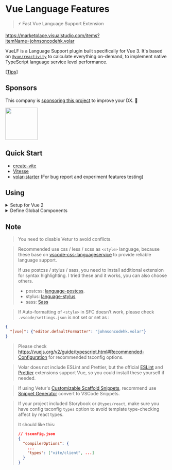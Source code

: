 # Vue Language Features

> ⚡ Fast Vue Language Support Extension

https://marketplace.visualstudio.com/items?itemName=johnsoncodehk.volar

VueLF is a Language Support plugin built specifically for Vue 3. It's based on [`@vue/reactivity`](https://www.npmjs.com/package/@vue/reactivity) to calculate everything on-demand, to implement native TypeScript language service level performance.

[[Tips](https://github.com/johnsoncodehk/volar/issues/53)]

## Sponsors

This company is [sponsoring this project](https://github.com/sponsors/johnsoncodehk) to improve your DX. 💪

<a href="https://github.com/Leniolabs">
  <img itemprop="image" src="https://github.com/Leniolabs.png" width="100" height="100">
</a>

## Quick Start

- [create-vite](https://github.com/vitejs/vite/tree/main/packages/create-vite/template-vue-ts)
- [Vitesse](https://github.com/antfu/vitesse)
- [volar-starter](https://github.com/johnsoncodehk/volar-starter) (For bug report and experiment features testing)

## Using

<details>
<summary>Setup for Vue 2</summary>

1. Add `@vue/runtime-dom`

This extension required Vue 3 types from the `@vue/runtime-dom`.

Vue 3 in itself includes the package `@vue/runtime-dom`. For Vue 2 you will have to install this package yourself:

```jsonc
// package.json
{
  "devDependencies": {
    "@vue/runtime-dom": "latest"
  }
}
```

2. Remove `Vue.extend`

Template type-checking do not support with `Vue.extend`, you can use [composition-api](https://github.com/vuejs/composition-api), [vue-class-component](https://github.com/vuejs/vue-class-component), or `export default { ... }` instead of `export default Vue.extend`.

3. Support Vue 2 template

Volar preferentially supports Vue 3. Vue 3 and Vue 2 template has some different. You need to set the `experimentalCompatMode` option to support Vue 2 template.

```jsonc
// tsconfig.json
{
  "compilerOptions": {
    ...
  },
  "vueCompilerOptions": {
    "experimentalCompatMode": 2,
    "experimentalTemplateCompilerOptions": {
      "compatConfig": { "MODE": 2 } // optional
    }
  }
}
```

</details>

<details>
<summary>Define Global Components</summary>

PR: https://github.com/vuejs/vue-next/pull/3399

Local components, Built-in components, native HTML elements Type-Checking is available with no configuration.

For Global components, you need to define `GlobalComponents` interface, for example:

```typescript
// components.d.ts
declare module '@vue/runtime-core' {
  export interface GlobalComponents {
    RouterLink: typeof import('vue-router')['RouterLink']
    RouterView: typeof import('vue-router')['RouterView']
  }
}

export {}
```

</details>

## Note

> You need to disable Vetur to avoid conflicts.

> Recommended use css / less / scss as `<style>` language, because these base on [vscode-css-languageservice](https://github.com/microsoft/vscode-css-languageservice) to provide reliable language support.
>
> If use postcss / stylus / sass, you need to install additional extension for syntax highlighting. I tried these and it works, you can also choose others.
>
> - postcss: [language-postcss](https://marketplace.visualstudio.com/items?itemName=cpylua.language-postcss).
> - stylus: [language-stylus](https://marketplace.visualstudio.com/items?itemName=sysoev.language-stylus)
> - sass: [Sass](https://marketplace.visualstudio.com/items?itemName=Syler.sass-indented)

> If Auto-formatting of `<style>` in SFC doesn’t work, please check `.vscode/settings.json` is not set or set as :

```json
{
  "[vue]": {"editor.defaultFormatter": "johnsoncodehk.volar"}
}
```

> Please check https://vuejs.org/v2/guide/typescript.html#Recommended-Configuration for recommended tsconfig options.

> Volar does not include ESLint and Prettier, but the official [ESLint](https://marketplace.visualstudio.com/items?itemName=dbaeumer.vscode-eslint) and [Prettier](https://marketplace.visualstudio.com/items?itemName=esbenp.prettier-vscode) extensions support Vue, so you could install these yourself if needed.

> If using Vetur's [Customizable Scaffold Snippets](https://vuejs.github.io/vetur/guide/snippet.html#customizable-scaffold-snippets), recommend use [Snippet Generator](https://marketplace.visualstudio.com/items?itemName=wenfangdu.snippet-generator) convert to VSCode Snippets.

> If your project included Storybook or `@types/react`, make sure you have config tsconfig `types` option to avoid template type-checking affect by react types.
> 
> It should like this:
> ```json
> // tsconfig.json
> {
>   "compilerOptions": {
>     ...
>     "types": ["vite/client", ...]
>   }
> }
> ```